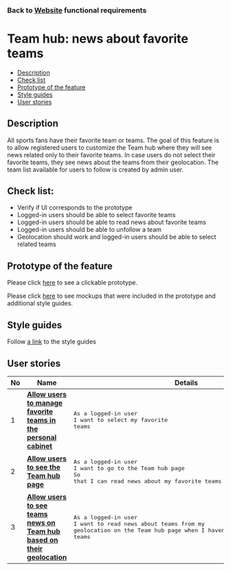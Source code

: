 ### Back to [Website](/web_application_features/web_application_features_list/README.md) functional requirements

# Team hub: news about favorite teams

- [Description](#description)
- [Check list](#check-list)
- [Prototype of the feature](#prototype-of-the-feature)
- [Style guides](#style-guides)
- [User stories](#user-stories)

## Description

All sports fans have their favorite team or teams. The goal of this feature is to allow registered users to customize the Team hub where they will see news related only to their favorite teams. In case users do not select their favorite teams, they see news about the teams from their geolocation.
The team list available for users to follow is created by admin user.

## Check list:

  - Verify if UI corresponds to the prototype
  - Logged-in users should be able to select favorite teams
  - Logged-in users should be able to read news about favorite teams
  - Logged-in users should be able to unfollow a team
  - Geolocation should work and logged-in users should be able to select related teams

## Prototype of the feature

Please click [here](https://www.figma.com/proto/HB6RaAViOl1Iw5qCsEb2gj/Manage-teams?node-id=0%3A2&viewport=-2364%2C508%2C0.2207438349723816&scaling=min-zoom) to see a clickable prototype.

Please click [here](https://www.figma.com/file/HB6RaAViOl1Iw5qCsEb2gj/Manage-teams?node-id=0%3A1) to see mockups that were included in the prototype and additional style guides.

## Style guides

Follow [a link](https://www.figma.com/proto/0zkkf5WC77OSpvyD6YXpFE/Style-guides?page-id=0%3A1&node-id=19%3A5368&viewport=266%2C48%2C0.54&scaling=min-zoom&starting-point-node-id=19%3A5368) to the style guides

## User stories

No           |      Name     |   Details
------------ | ------------- | -------------
1 |[**Allow users to manage favorite teams in the personal cabinet**](/web_application_features/team_hub/user_stories/manage_favorite_teams/README.md)|<pre>As a logged-in user<br>I want to select my favorite teams</pre>
2 |[**Allow users to see the Team hub page**](/web_application_features/team_hub/user_stories/team_hub_page/README.md)|<pre>As a logged-in user<br>I want to go to the Team hub page</br>So that I can read news about my favorite teams</pre>
3 |[**Allow users to see teams news on Team hub based on their geolocation**](/web_application_features/team_hub/user_stories/team_hub_list_teams_by_geolocation/README.md)|<pre>As a logged-in user<br>I want to read news about teams from my geolocation on the Team hub page when I haven’t configured favorite teams</pre>
